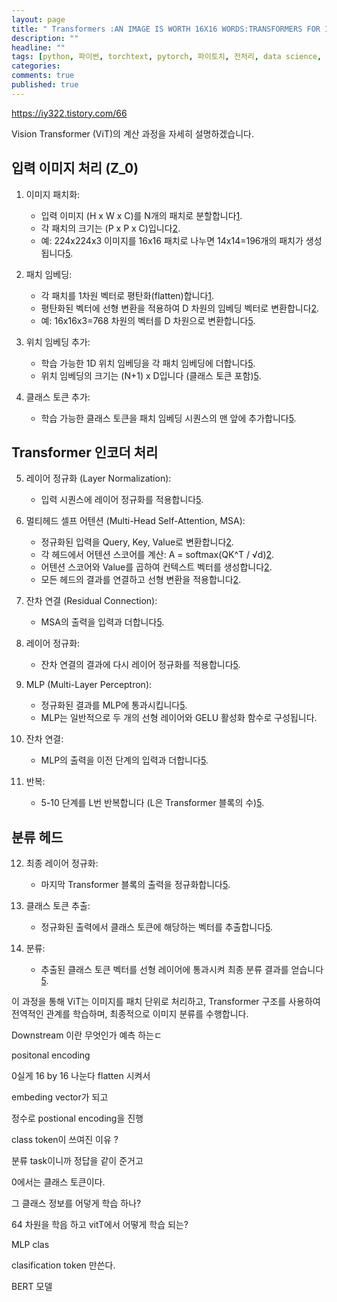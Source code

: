```yaml
---
layout: page
title: " Transformers :AN IMAGE IS WORTH 16X16 WORDS:TRANSFORMERS FOR IMAGE RECOGNITION AT SCALE 논문 분석"
description: ""
headline: ""
tags: [python, 파이썬, torchtext, pytorch, 파이토치, 전처리, data science, 데이터 분석, 딥러닝, 딥러닝 자격증, 머신러닝, 빅데이터]
categories: 
comments: true
published: true
---
```



<https://iy322.tistory.com/66>

Vision Transformer (ViT)의 계산 과정을 자세히 설명하겠습니다.

## 입력 이미지 처리 (Z_0)

1. 이미지 패치화:

    - 입력 이미지 (H x W x C)를 N개의 패치로 분할합니다[1](https://hyundoil.tistory.com/334).
    - 각 패치의 크기는 (P x P x C)입니다[2](https://devocean.sk.com/blog/techBoardDetail.do?ID=166868&boardType=techBlog).
    - 예: 224x224x3 이미지를 16x16 패치로 나누면 14x14=196개의 패치가 생성됩니다[5](https://velog.io/@leehyuna/Vision-TransformerViT).

2. 패치 임베딩:

    - 각 패치를 1차원 벡터로 평탄화(flatten)합니다[1](https://hyundoil.tistory.com/334).
    - 평탄화된 벡터에 선형 변환을 적용하여 D 차원의 임베딩 벡터로 변환합니다[2](https://devocean.sk.com/blog/techBoardDetail.do?ID=166868&boardType=techBlog).
    - 예: 16x16x3=768 차원의 벡터를 D 차원으로 변환합니다[5](https://velog.io/@leehyuna/Vision-TransformerViT).

3. 위치 임베딩 추가:

    - 학습 가능한 1D 위치 임베딩을 각 패치 임베딩에 더합니다[5](https://velog.io/@leehyuna/Vision-TransformerViT).
    - 위치 임베딩의 크기는 (N+1) x D입니다 (클래스 토큰 포함)[5](https://velog.io/@leehyuna/Vision-TransformerViT).

4. 클래스 토큰 추가:

    - 학습 가능한 클래스 토큰을 패치 임베딩 시퀀스의 맨 앞에 추가합니다[5](https://velog.io/@leehyuna/Vision-TransformerViT).

## Transformer 인코더 처리

5. 레이어 정규화 (Layer Normalization):

    - 입력 시퀀스에 레이어 정규화를 적용합니다[5](https://velog.io/@leehyuna/Vision-TransformerViT).

6. 멀티헤드 셀프 어텐션 (Multi-Head Self-Attention, MSA):

    - 정규화된 입력을 Query, Key, Value로 변환합니다[2](https://devocean.sk.com/blog/techBoardDetail.do?ID=166868&boardType=techBlog).
    - 각 헤드에서 어텐션 스코어를 계산: A = softmax(QK^T / √d)[2](https://devocean.sk.com/blog/techBoardDetail.do?ID=166868&boardType=techBlog).
    - 어텐션 스코어와 Value를 곱하여 컨텍스트 벡터를 생성합니다[2](https://devocean.sk.com/blog/techBoardDetail.do?ID=166868&boardType=techBlog).
    - 모든 헤드의 결과를 연결하고 선형 변환을 적용합니다[2](https://devocean.sk.com/blog/techBoardDetail.do?ID=166868&boardType=techBlog).

7. 잔차 연결 (Residual Connection):

    - MSA의 출력을 입력과 더합니다[5](https://velog.io/@leehyuna/Vision-TransformerViT).

8. 레이어 정규화:

    - 잔차 연결의 결과에 다시 레이어 정규화를 적용합니다[5](https://velog.io/@leehyuna/Vision-TransformerViT).

9. MLP (Multi-Layer Perceptron):

    - 정규화된 결과를 MLP에 통과시킵니다[5](https://velog.io/@leehyuna/Vision-TransformerViT).
    - MLP는 일반적으로 두 개의 선형 레이어와 GELU 활성화 함수로 구성됩니다.

10. 잔차 연결:

    - MLP의 출력을 이전 단계의 입력과 더합니다[5](https://velog.io/@leehyuna/Vision-TransformerViT).

11. 반복:

    - 5-10 단계를 L번 반복합니다 (L은 Transformer 블록의 수)[5](https://velog.io/@leehyuna/Vision-TransformerViT).

## 분류 헤드

12. 최종 레이어 정규화:

    - 마지막 Transformer 블록의 출력을 정규화합니다[5](https://velog.io/@leehyuna/Vision-TransformerViT).

13. 클래스 토큰 추출:

    - 정규화된 출력에서 클래스 토큰에 해당하는 벡터를 추출합니다[5](https://velog.io/@leehyuna/Vision-TransformerViT).

14. 분류:

    - 추출된 클래스 토큰 벡터를 선형 레이어에 통과시켜 최종 분류 결과를 얻습니다[5](https://velog.io/@leehyuna/Vision-TransformerViT).

이 과정을 통해 ViT는 이미지를 패치 단위로 처리하고, Transformer 구조를 사용하여 전역적인 관계를 학습하며, 최종적으로 이미지 분류를 수행합니다.

Downstream 이란 무엇인가 예측 하는ㄷ

positonal encoding

0실게 16 by 16 나눈다 flatten 시켜서

embeding vector가 되고

정수로 postional encoding을 진행

class token이 쓰여진 이유 ?

분류 task이니까 정답을 같이 준거고

0에서는 클래스 토큰이다.

그 클래스 정보를 어덯게 학습 하나?

64 차원을 학읍 하고 vitT에서 어떻게 학습 되는?

MLP clas

clasification token 만쓴다.

BERT 모델
